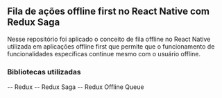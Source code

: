 ## Fila de ações offline first no React Native com Redux Saga

Nesse repositório foi aplicado o conceito de fila offline no React Native utilizada em aplicações offline first que permite que o funcionamento de funcionalidades específicas continue mesmo com o usuário offline.


### Bibliotecas utilizadas
-- Redux
-- Redux Saga
-- Redux Offline Queue

